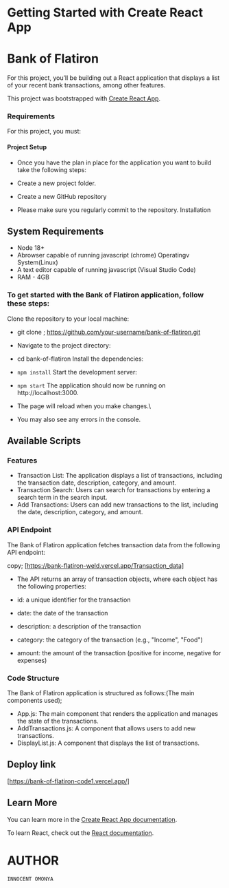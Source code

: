 # Getting Started with Create React App

# Bank of Flatiron

For this project, you’ll be building out a React application that displays a list of your recent bank transactions, among other features.

This project was bootstrapped with [Create React App](https://github.com/facebook/create-react-app).

### Requirements

For this project, you must:

#### Project Setup
- Once you have the plan in place for the application you want to build take the following steps:

- Create a new project folder.
- Create a new GitHub repository 
- Please make sure you regularly commit to the repository.
Installation

## System Requirements
- Node 18+
- Abrowser capable of running javascript (chrome)
Operatingv System(Linux)
- A text editor capable of running javascript (Visual Studio Code)
- RAM - 4GB


### To get started with the Bank of Flatiron application, follow these steps:

Clone the repository to your local machine:


- git clone ; https://github.com/your-username/bank-of-flatiron.git
- Navigate to the project directory:

- cd bank-of-flatiron
Install the dependencies:


- `npm install`
Start the development server:


- `npm start`
The application should now be running on http://localhost:3000.
- The page will reload when you make changes.\
- You may also see any  errors in the console.

## Available Scripts

### Features
- Transaction List: The application displays a list of transactions, including the transaction date, description, category, and amount.
- Transaction Search: Users can search for transactions by entering a search term in the search input.
- Add Transactions: Users can add new transactions to the list, including the date, description, category, and amount.

### API Endpoint
The Bank of Flatiron application fetches transaction data from the following  API endpoint:

copy;
[https://bank-flatiron-weld.vercel.app/Transaction_data]
- The API returns an array of transaction objects, where each object has the following properties:

- id: a unique identifier for the transaction
- date: the date of the transaction
- description: a description of the transaction
- category: the category of the transaction (e.g., "Income", "Food")
- amount: the amount of the transaction (positive for income, negative for expenses)

### Code Structure
The Bank of Flatiron application is structured as follows:(The main components used);

- App.js: The main component that renders the application and manages the state of the transactions.
- AddTransactions.js: A component that allows users to add new transactions.
- DisplayList.js: A component that displays the list of transactions.

## Deploy link
[https://bank-of-flatiron-code1.vercel.app/]




## Learn More

You can learn more in the [Create React App documentation](https://facebook.github.io/create-react-app/docs/getting-started).

To learn React, check out the [React documentation](https://reactjs.org/).


# AUTHOR
 `INNOCENT OMONYA`